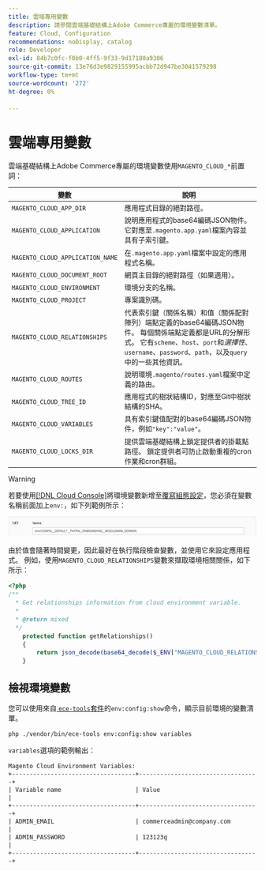 ```yaml
---
title: 雲端專用變數
description: 請參閱雲端基礎結構上Adobe Commerce專屬的環境變數清單。
feature: Cloud, Configuration
recommendations: noDisplay, catalog
role: Developer
exl-id: 84b7c0fc-f0b0-4ff5-9f33-9d17180a9306
source-git-commit: 13e76d3e9829155995acbb72d947be3041579298
workflow-type: tm+mt
source-wordcount: '272'
ht-degree: 0%

---
```


# 雲端專用變數

雲端基礎結構上Adobe Commerce專屬的環境變數使用`MAGENTO_CLOUD_*`前置詞：

| 變數 | 說明 |
| -------- | --------------- |
| `MAGENTO_CLOUD_APP_DIR` | 應用程式目錄的絕對路徑。 |
| `MAGENTO_CLOUD_APPLICATION` | 說明應用程式的base64編碼JSON物件。 它對應至`.magento.app.yaml`檔案內容並具有子索引鍵。 |
| `MAGENTO_CLOUD_APPLICATION_NAME` | 在`.magento.app.yaml`檔案中設定的應用程式名稱。 |
| `MAGENTO_CLOUD_DOCUMENT_ROOT` | 網頁主目錄的絕對路徑（如果適用）。 |
| `MAGENTO_CLOUD_ENVIRONMENT` | 環境分支的名稱。 |
| `MAGENTO_CLOUD_PROJECT` | 專案識別碼。 |
| `MAGENTO_CLOUD_RELATIONSHIPS` | 代表索引鍵（關係名稱）和值（關係配對陣列）端點定義的base64編碼JSON物件。 每個關係端點定義都是URL的分解形式。 它有`scheme`、`host`、`port`和&#x200B;_選擇性_、`username`、`password`、`path`，以及`query`中的一些其他資訊。 |
| `MAGENTO_CLOUD_ROUTES` | 說明環境`.magento/routes.yaml`檔案中定義的路由。 |
| `MAGENTO_CLOUD_TREE_ID` | 應用程式的樹狀結構ID，對應至Git中樹狀結構的SHA。 |
| `MAGENTO_CLOUD_VARIABLES` | 具有索引鍵值配對的base64編碼JSON物件，例如`"key":"value"`。 |
| `MAGENTO_CLOUD_LOCKS_DIR` | 提供雲端基礎結構上鎖定提供者的掛載點路徑。 鎖定提供者可防止啟動重複的cron作業和cron群組。 |

>[!WARNING]
>
>若要使用[[!DNL Cloud Console]](../project/overview.md)將環境變數新增至[覆寫組態設定](https://experienceleague.adobe.com/docs/commerce-operations/configuration-guide/paths/override-config-settings.html)，您必須在變數名稱前面加上`env:`，如下列範例所示：
>
>![環境變數範例](../../assets/set-env-variable-ui.png)

由於值會隨著時間變更，因此最好在執行階段檢查變數，並使用它來設定應用程式。 例如，使用`MAGENTO_CLOUD_RELATIONSHIPS`變數來擷取環境相關關係，如下所示：

```php
<?php
/**
  * Get relationships information from cloud environment variable.
  *
  * @return mixed
  */
    protected function getRelationships()
    {
        return json_decode(base64_decode($_ENV["MAGENTO_CLOUD_RELATIONSHIPS"]), true);
    }
```

## 檢視環境變數

您可以使用來自[ `ece-tools`套件](../dev-tools/package-overview.md)的`env:config:show`命令，顯示目前環境的變數清單。

```bash
php ./vendor/bin/ece-tools env:config:show variables
```

`variables`選項的範例輸出：

```terminal
Magento Cloud Environment Variables:
+-----------------------------------+----------------------------------+
| Variable name                     | Value                            |
+-----------------------------------+----------------------------------+
| ADMIN_EMAIL                       | commerceadmin@company.com        |
| ADMIN_PASSWORD                    | 123123q                          |
+-----------------------------------+----------------------------------+
```
